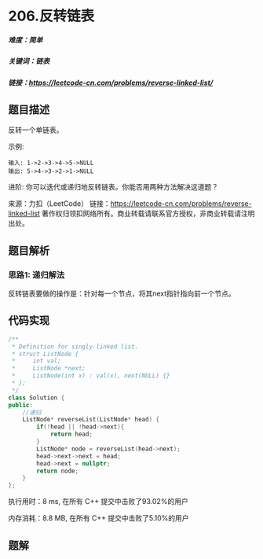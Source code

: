 # 206.反转链表

##### 难度：简单

##### 关键词：链表

##### 链接：https://leetcode-cn.com/problems/reverse-linked-list/

## 题目描述

反转一个单链表。

示例:

```
输入: 1->2->3->4->5->NULL
输出: 5->4->3->2->1->NULL
```

进阶:
你可以迭代或递归地反转链表。你能否用两种方法解决这道题？

来源：力扣（LeetCode）
链接：https://leetcode-cn.com/problems/reverse-linked-list
著作权归领扣网络所有。商业转载请联系官方授权，非商业转载请注明出处。

## 题目解析

### 思路1: 递归解法

反转链表要做的操作是：针对每一个节点，将其next指针指向前一个节点。

## 代码实现

```c++
/**
 * Definition for singly-linked list.
 * struct ListNode {
 *     int val;
 *     ListNode *next;
 *     ListNode(int x) : val(x), next(NULL) {}
 * };
 */
class Solution {
public:
    //递归
    ListNode* reverseList(ListNode* head) {
        if(!head || !head->next){
            return head;
        }
        ListNode* node = reverseList(head->next);
        head->next->next = head;
        head->next = nullptr;
        return node;
    }
};
```

执行用时：8 ms, 在所有 C++ 提交中击败了93.02%的用户

内存消耗：8.8 MB, 在所有 C++ 提交中击败了5.10%的用户

## 题解

